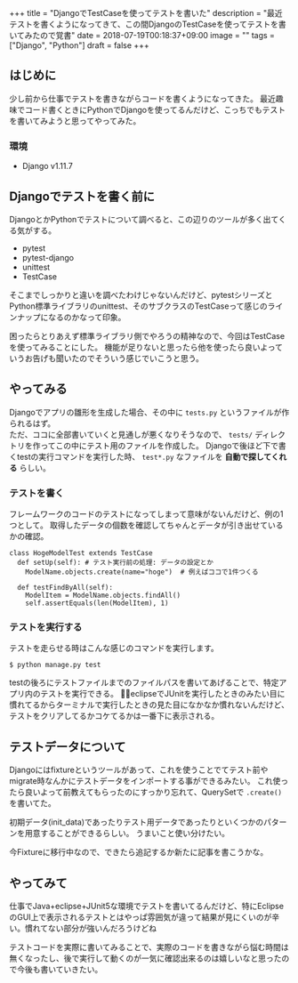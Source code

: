 +++
title = "DjangoでTestCaseを使ってテストを書いた"
description = "最近テストを書くようになってきて、この間DjangoのTestCaseを使ってテストを書いてみたので覚書"
date = 2018-07-19T00:18:37+09:00
image = ""
tags = ["Django", "Python"]
draft = false
+++



## はじめに
少し前から仕事でテストを書きながらコードを書くようになってきた。
最近趣味でコード書くときにPythonでDjangoを使ってるんだけど、こっちでもテストを書いてみようと思ってやってみた。

### 環境

- Django v1.11.7

## Djangoでテストを書く前に
DjangoとかPythonでテストについて調べると、この辺りのツールが多く出てくる気がする。

- pytest
- pytest-django
- unittest
- TestCase

そこまでしっかりと違いを調べたわけじゃないんだけど、pytestシリーズとPython標準ライブラリのunittest、そのサブクラスのTestCaseって感じのラインナップになるのかなって印象。

困ったらとりあえず標準ライブラリ側でやろうの精神なので、今回はTestCaseを使ってみることにした。
機能が足りないと思ったら他を使ったら良いよっていうお告げも聞いたのでそういう感じでいこうと思う。

## やってみる
Djangoでアプリの雛形を生成した場合、その中に ``tests.py`` というファイルが作られるはず。  
ただ、ココに全部書いていくと見通しが悪くなりそうなので、 ``tests/`` ディレクトリを作ってこの中にテスト用のファイルを作成した。
Djangoで後ほど下で書くtestの実行コマンドを実行した時、 ``test*.py`` なファイルを **自動で探してくれる** らしい。

### テストを書く
フレームワークのコードのテストになってしまって意味がないんだけど、例の1つとして。
取得したデータの個数を確認してちゃんとデータが引き出せているかの確認。

```
class HogeModelTest extends TestCase
  def setUp(self): # テスト実行前の処理: データの設定とか
    ModelName.objects.create(name="hoge")  # 例えばココで1件つくる

  def testFindByAll(self):
    ModelItem = ModelName.objects.findAll()
    self.assertEquals(len(ModelItem), 1)
```

### テストを実行する
テストを走らせる時はこんな感じのコマンドを実行します。

```
$ python manage.py test
```

testの後ろにテストファイルまでのファイルパスを書いてあげることで、特定アプリ内のテストを実行できる。
eclipseでJUnitを実行したときのみたい目に慣れてるからターミナルで実行したときの見た目になかなか慣れないんだけど、テストをクリアしてるかコケてるかは一番下に表示される。

## テストデータについて
Djangoにはfixtureというツールがあって、これを使うことでてテスト前やmigrate時なんかにテストデータをインポートする事ができるみたい。
これ使ったら良いよって前教えてもらったのにすっかり忘れて、QuerySetで ``.create()`` を書いてた。

初期データ(init_data)であったりテスト用データであったりといくつかのパターンを用意することができるらしい。
うまいこと使い分けたい。

今Fixtureに移行中なので、できたら追記するか新たに記事を書こうかな。

## やってみて
仕事でJava+eclipse+JUnit5な環境でテストを書いてるんだけど、特にEclipseのGUI上で表示されるテストとはやっぱ雰囲気が違って結果が見にくいのが辛い。慣れてない部分が強いんだろうけどね

テストコードを実際に書いてみることで、実際のコードを書きながら悩む時間は無くなったし、後で実行して動くのが一気に確認出来るのは嬉しいなと思ったので今後も書いていきたい。
